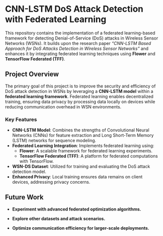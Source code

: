 # CNN-LSTM DoS Attack Detection with Federated Learning

This repository contains the implementation of a federated learning-based framework for detecting Denial-of-Service (DoS) attacks in Wireless Sensor Networks (WSNs). It builds upon the research paper *“CNN-LSTM Based Approach for DoS Attacks Detection in Wireless Sensor Networks”* and enhances it by integrating federated learning techniques using **Flower** and **TensorFlow Federated (TFF)**.

## Project Overview

The primary goal of this project is to improve the security and efficiency of DoS attack detection in WSNs by leveraging a **CNN-LSTM model** within a **federated learning framework**. Federated learning enables decentralized training, ensuring data privacy by processing data locally on devices while reducing communication overhead in WSN environments.

### Key Features
- **CNN-LSTM Model**: Combines the strengths of Convolutional Neural Networks (CNNs) for feature extraction and Long Short-Term Memory (LSTM) networks for sequence modeling.
- **Federated Learning Integration**: Implements federated learning using:
  - **Flower**: A scalable framework for federated learning experiments.
  - **TensorFlow Federated (TFF)**: A platform for federated computations with TensorFlow.
- **WSN-DS Dataset**: Utilized for training and evaluating the DoS attack detection model.
- **Enhanced Privacy**: Local training ensures data remains on client devices, addressing privacy concerns.

## Future Work
- **Experiment with advanced federated optimization algorithms.**

- **Explore other datasets and attack scenarios.**

- **Optimize communication efficiency for larger-scale deployments.**


